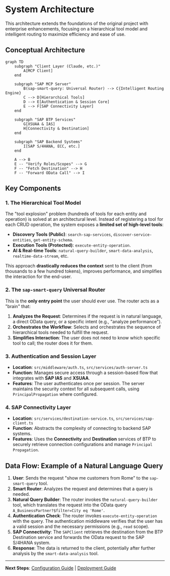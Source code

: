 # System Architecture

This architecture extends the foundations of the original project with enterprise enhancements, focusing on a hierarchical tool model and intelligent routing to maximize efficiency and ease of use.

## Conceptual Architecture

```mermaid
graph TD
    subgraph "Client Layer (Claude, etc.)"
        A[MCP Client]
    end

    subgraph "SAP MCP Server"
        B(sap-smart-query: Universal Router) --> C{Intelligent Routing Engine}
        C --> D[Hierarchical Tools]
        D --> E[Authentication & Session Core]
        E --> F[SAP Connectivity Layer]
    end

    subgraph "SAP BTP Services"
        G[XSUAA & IAS]
        H[Connectivity & Destination]
    end

    subgraph "SAP Backend Systems"
        I[SAP S/4HANA, ECC, etc.]
    end

    A --> B
    E -- "Verify Roles/Scopes" --> G
    F -- "Fetch Destination" --> H
    F -- "Forward OData Call" --> I
```

## Key Components

### 1. The Hierarchical Tool Model

The "tool explosion" problem (hundreds of tools for each entity and operation) is solved at an architectural level. Instead of registering a tool for each CRUD operation, the system exposes a **limited set of high-level tools**:

-   **Discovery Tools (Public)**: `search-sap-services`, `discover-service-entities`, `get-entity-schema`.
-   **Execution Tools (Protected)**: `execute-entity-operation`.
-   **AI & Real-time Tools**: `natural-query-builder`, `smart-data-analysis`, `realtime-data-stream`, etc.

This approach **drastically reduces the context** sent to the client (from thousands to a few hundred tokens), improves performance, and simplifies the interaction for the end-user.

### 2. The `sap-smart-query` Universal Router

This is the **only entry point** the user should ever use. The router acts as a "brain" that:

1.  **Analyzes the Request**: Determines if the request is in natural language, a direct OData query, or a specific intent (e.g., "analyze performance").
2.  **Orchestrates the Workflow**: Selects and orchestrates the sequence of hierarchical tools needed to fulfill the request.
3.  **Simplifies Interaction**: The user does not need to know which specific tool to call; the router does it for them.

### 3. Authentication and Session Layer

-   **Location**: `src/middleware/auth.ts`, `src/services/auth-server.ts`
-   **Function**: Manages secure access through a session-based flow that integrates with **SAP IAS** and **XSUAA**.
-   **Features**: The user authenticates once per session. The server maintains the security context for all subsequent calls, using `PrincipalPropagation` where configured.

### 4. SAP Connectivity Layer

-   **Location**: `src/services/destination-service.ts`, `src/services/sap-client.ts`
-   **Function**: Abstracts the complexity of connecting to backend SAP systems.
-   **Features**: Uses the **Connectivity** and **Destination** services of BTP to securely retrieve connection configurations and manage `Principal Propagation`.

## Data Flow: Example of a Natural Language Query

1.  **User**: Sends the request "show me customers from Rome" to the `sap-smart-query` tool.
2.  **Smart Router**: Analyzes the request and determines that a query is needed.
3.  **Natural Query Builder**: The router invokes the `natural-query-builder` tool, which translates the request into the OData query `A_BusinessPartner?$filter=City eq 'Rome'`.
4.  **Authentication Check**: The router invokes `execute-entity-operation` with the query. The authentication middleware verifies that the user has a valid session and the necessary permissions (e.g., `read` scope).
5.  **SAP Connectivity**: The `SAPClient` retrieves the destination from the BTP Destination service and forwards the OData request to the SAP S/4HANA system.
6.  **Response**: The data is returned to the client, potentially after further analysis by the `smart-data-analysis` tool.

---

**Next Steps**: [Configuration Guide](./CONFIGURATION.md) | [Deployment Guide](./DEPLOYMENT.md)